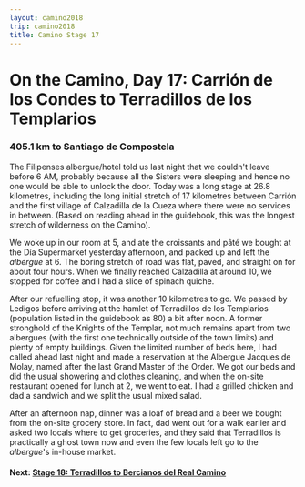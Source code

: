 ```yaml
---
layout: camino2018
trip: camino2018
title: Camino Stage 17
---
```


# On the Camino, Day 17: Carri&oacute;n de los Condes to Terradillos de los Templarios

### 405.1 km to Santiago de Compostela

The Filipenses albergue/hotel told us last night that we couldn't leave before 6 AM, probably because all the Sisters were sleeping and hence no one would be able to unlock the door. Today was a long stage at 26.8 kilometres, including the long initial stretch of 17 kilometres between Carri&oacute;n and the first village of Calzadilla de la Cueza where there were no services in between. (Based on reading ahead in the guidebook, this was the longest stretch of wilderness on the Camino).

We woke up in our room at 5, and ate the croissants and p&acirc;t&eacute; we bought at the D&iacute;a Supermarket yesterday afternoon, and packed up and left the *albergue* at 6. The boring stretch of road was flat, paved, and straight on for about four hours. When we finally reached Calzadilla at around 10, we stopped for coffee and I had a slice of spinach quiche.

After our refuelling stop, it was another 10 kilometres to go. We passed by Ledigos before arriving at the hamlet of Terradillos de los Templarios (population listed in the guidebook as 80) a bit after noon. A former stronghold of the Knights of the Templar, not much remains apart from two albergues (with the first one technically outside of the town limits) and plenty of empty buildings. Given the limited number of beds here, I had called ahead last night and made a reservation at the Albergue Jacques de Molay, named after the last Grand Master of the Order. We got our beds and did the usual showering and clothes cleaning, and when the on-site restaurant opened for lunch at 2, we went to eat. I had a grilled chicken and dad a sandwich and we split the usual mixed salad.

After an afternoon nap, dinner was a loaf of bread and a beer we bought from the on-site grocery store. In fact, dad went out for a walk earlier and asked two locals where to get groceries, and they said that Terradillos is practically a ghost town now and even the few locals left go to the *albergue*'s in-house market.

#### Next: [Stage 18: Terradillos to Bercianos del Real Camino](/2018/09/21/camino18.html)